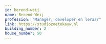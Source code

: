 ```yaml
---
id: berend-weij
name: Berend Weij
profession: "Manager, developer en leraar"
link: https://studiozoetekauw.nl
building_number: 2
house_number: 50
---
```


